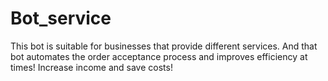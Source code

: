# Bot_service
This bot is suitable for businesses that provide different services. And that bot automates the order acceptance process and improves efficiency at times!
Increase income and save costs!
